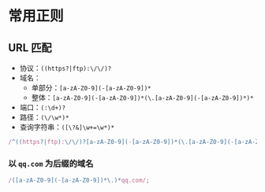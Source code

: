 # 常用正则

## URL 匹配

- 协议：`((https?|ftp):\/\/)?`
- 域名：
  - 单部分：`[a-zA-Z0-9](-[a-zA-Z0-9])*`
  - 整体：`[a-zA-Z0-9](-[a-zA-Z0-9])*(\.[a-zA-Z0-9](-[a-zA-Z0-9])*)*`
- 端口：`(:\d+)?`
- 路径：`(\/\w*)*`
- 查询字符串：`([\?&]\w+=\w*)*`

```js
/^((https?|ftp):\/\/)?[a-zA-Z0-9](-[a-zA-Z0-9])*(\.[a-zA-Z0-9](-[a-zA-Z0-9])*)*(:\d+)?(\/\w*)*([\?&]\w+=\w*)*$/;
```

### 以 `qq.com` 为后缀的域名

```js
/([a-zA-Z0-9](-[a-zA-Z0-9])*\.)*qq.com/;
```
